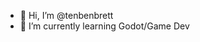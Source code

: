 - 👋 Hi, I’m @tenbenbrett
- 🌱 I’m currently learning Godot/Game Dev

<!---
tenbenbrett/tenbenbrett is a ✨ special ✨ repository because its `README.md` (this file) appears on your GitHub profile.
You can click the Preview link to take a look at your changes.
--->
